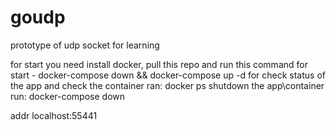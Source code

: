 # goudp

prototype of udp socket for learning

for start you need install docker, pull this repo and 
run this command for start - docker-compose down && docker-compose up -d
for check status of the app and check the container ran: docker ps 
shutdown the app\container run: docker-compose down

addr localhost:55441
